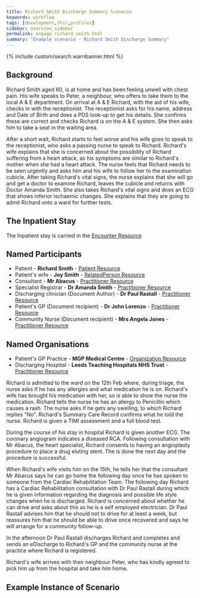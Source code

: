 ```yaml
---
title: Richard Smith Discharge Summary Scenario
keywords: workflow
tags: [development,fhir,profiles]
sidebar: overview_sidebar
permalink: engage_richard_smith.html
summary: "Example scenario - Richard Smith Discharge Summary"
---
```


{% include custom/search.warnbanner.html %}

## Background ##

Richard Smith aged 60, is at home and has been feeling unwell with chest pain. His wife speaks to Peter, a neighbour, who offers to take them to the local A & E department. On arrival at A & E Richard, with the aid of his wife, checks in with the receptionist. The receptionist asks for his name, address and Date of Birth and does a PDS look-up to get his details. She confirms these are correct and checks Richard is on the A & E system. She then asks him to take a seat in the waiting area.

After a short wait, Richard starts to feel worse and his wife goes to speak to the receptionist, who asks a passing nurse to speak to Richard. Richard's wife explains that she is concerned about the possibility of Richard suffering from a heart attack, as his symptoms are similar to Richard's mother when she had a heart attack. The nurse feels that Richard needs to be seen urgently and asks him and his wife to follow her to the examination cubicle. After taking Richard's vital signs, the nurse explains that she will go and get a doctor to examine Richard, leaves the cubicle and returns with Doctor Amanda Smith. She also takes Richard's vital signs and does an ECG that shows inferior ischaemic changes. She explains that they are going to admit Richard onto a ward for further tests.

## The Inpatient Stay ##

The Inpatient stay is carried in the [Encounter Resource](https://fhir.nhs.uk/STU3/StructureDefinition/CareConnect-ITK-Encounter-1)

## Named Participants ##

- Patient - **Richard Smith** - [Patient Resource](https://fhir.hl7.org.uk/STU3/StructureDefinition/CareConnect-Patient-1)
- Patient's wife - **Joy Smith** - [RelatedPerson Resource](https://fhir.nhs.uk/STU3/StructureDefinition/ITK-RelatedPerson-1)
- Consultant - **Mr Abacus** - [Practitioner Resource](https://fhir.hl7.org.uk/STU3/StructureDefinition/CareConnect-Practitioner-1)
- Specialist Registrar - **Dr Amanda Smith** - [Practitioner Resource](https://fhir.hl7.org.uk/STU3/StructureDefinition/CareConnect-Practitioner-1)
- Discharging clinician (Document Author) - **Dr Paul Rastall** - [Practitioner Resource](https://fhir.hl7.org.uk/STU3/StructureDefinition/CareConnect-Practitioner-1)
- Patient's GP (Document recipient) - **Dr John Lorenzo** - [Practitioner Resource](https://fhir.hl7.org.uk/STU3/StructureDefinition/CareConnect-Practitioner-1)
- Community Nurse (Document recipient) - **Mrs Angela Jones** - [Practitioner Resource](https://fhir.hl7.org.uk/STU3/StructureDefinition/CareConnect-Practitioner-1)

## Named Organisations ##

- Patient's GP Practice - **MGP Medical Centre** - [Organization Resource](https://fhir.hl7.org.uk/STU3/StructureDefinition/CareConnect-Organization-1)
- Discharging Hospital - **Leeds Teaching Hospitals NHS Trust** - [Practitioner Resource](https://fhir.hl7.org.uk/STU3/StructureDefinition/CareConnect-Practitioner-1)

Richard is admitted to the ward on the 12th Feb where, during triage, the nurse asks if he has any allergies and what medication he is on. Richard's wife has brought his medication with her, so is able to show the nurse the medication. Richard tells the nurse he has an allergy to Penicillin which causes a rash. The nurse asks if he gets any swelling, to which Richard replies "No". Richard's Summary Care Record confirms what he told the nurse. Richard is given a TIMI assessment and a full blood test.

During the course of his stay in hospital Richard is given another ECG. The coronary angiogram indicates a diseased RCA. Following consultation with Mr Abacus, the heart specialist, Richard consents to having an angioplasty procedure to place a drug eluting stent. The is done the next day and the procedure is successful.

When Richard's wife visits him on the 15th, he tells her that the consultant Mr Abacus says he can go home the following day once he has spoken to someone from the Cardiac Rehabilitation Team. The following day Richard has a Cardiac Rehabilitation consultation with Dr Paul Rastall during which he is given information regarding the diagnosis and possible life style changes when he is discharged. Richard is concerned about whether he can drive and asks about this as he is a self employed electrician. Dr Paul Rastall advises him that he should not to drive for at least a week, but reassures him that he should be able to drive once recovered and says he will arrange for a community follow-up.

In the afternoon Dr Paul Rastall discharges Richard and completes and sends an eDischarge to Richard's GP and the community nurse at the practice where Richard is registered.

Richard's wife arrives with their neighbour Peter, who has kindly agreed to pick him up from the hospital and take him home. 

## Example Instance of Scenario ##

<script src="https://gist.github.com/IOPS-DEV/4c7978a769e995660c41c2c8479b9255.js"></script>
